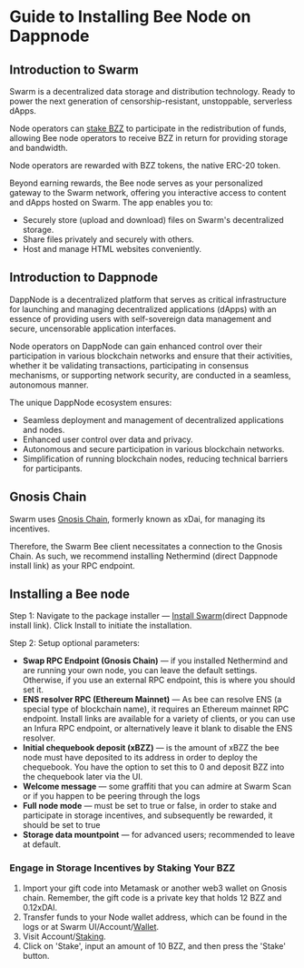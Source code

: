 # Guide to Installing Bee Node on Dappnode

## Introduction to Swarm
Swarm is a decentralized data storage and distribution technology. Ready to power the next generation of censorship-resistant, unstoppable, serverless dApps.

Node operators can [stake BZZ](https://docs.ethswarm.org/docs/bee/working-with-bee/staking/#stake-your-node-with-bee) to participate in the redistribution of funds, allowing Bee node operators to receive BZZ in return for providing storage and bandwidth.

Node operators are rewarded with BZZ tokens, the native ERC-20 token.

Beyond earning rewards, the Bee node serves as your personalized gateway to the Swarm network, offering you interactive access to content and dApps hosted on Swarm. The app enables you to:

- Securely store (upload and download) files on Swarm's decentralized storage.
- Share files privately and securely with others.
- Host and manage HTML websites conveniently.

## Introduction to Dappnode
DappNode is a decentralized platform that serves as critical infrastructure for launching and managing decentralized applications (dApps) with an essence of providing users with self-sovereign data management and secure, uncensorable application interfaces.

Node operators on DappNode can gain enhanced control over their participation in various blockchain networks and ensure that their activities, whether it be validating transactions, participating in consensus mechanisms, or supporting network security, are conducted in a seamless, autonomous manner.

The unique DappNode ecosystem ensures:

- Seamless deployment and management of decentralized applications and nodes.
- Enhanced user control over data and privacy.
- Autonomous and secure participation in various blockchain networks.
- Simplification of running blockchain nodes, reducing technical barriers for participants.

## Gnosis Chain
Swarm uses [Gnosis Chain](https://www.gnosis.io/), formerly known as xDai, for managing its incentives.

Therefore, the Swarm Bee client necessitates a connection to the Gnosis Chain. As such, we recommend installing Nethermind (direct Dappnode install link) as your RPC endpoint.

## Installing a Bee node
Step 1: Navigate to the package installer — [Install Swarm](http://my.dappnode/installer/public/swarm.public.dappnode.eth)(direct Dappnode install link). Click Install to initiate the installation.

Step 2: Setup optional parameters:
- **Swap RPC Endpoint (Gnosis Chain)** — if you installed Nethermind and are running your own node, you can leave the default settings. Otherwise, if you use an external RPC endpoint, this is where you should set it.
- **ENS resolver RPC (Ethereum Mainnet)** — As bee can resolve ENS (a special type of blockchain name), it requires an Ethereum mainnet RPC endpoint. Install links are available for a variety of clients, or you can use an Infura RPC endpoint, or alternatively leave it blank to disable the ENS resolver.
- **Initial chequebook deposit (xBZZ)** — is the amount of xBZZ the bee node must have deposited to its address in order to deploy the chequebook. You have the option to set this to 0 and deposit BZZ into the chequebook later via the UI.
- **Welcome message** — some graffiti that you can admire at Swarm Scan or if you happen to be peering through the logs
- **Full node mode** — must be set to true or false, in order to stake and participate in storage incentives, and subsequently be rewarded, it should be set to true
- **Storage data mountpoint** — for advanced users; recommended to leave at default.

### Engage in Storage Incentives by Staking Your BZZ
1. Import your gift code into Metamask or another web3 wallet on Gnosis chain. Remember, the gift code is a private key that holds 12 BZZ and 0.12xDAI.
2. Transfer funds to your Node wallet address, which can be found in the logs or at Swarm UI/Account/[Wallet](http://dashboard.swarm.public.dappnode/#/account/wallet).
3. Visit Account/[Staking](http://dashboard.swarm.public.dappnode/#/account/staking).
4. Click on 'Stake', input an amount of 10 BZZ, and then press the 'Stake' button.